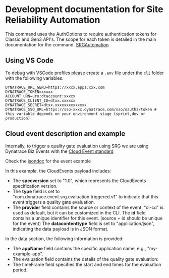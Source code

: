 # Development documentation for Site Reliability Automation

This command uses the AuthOptions to require authentication tokens for Classic and Gen3 API's. The scope for each token is detailed in the main documentation for the command. [SRGAutomation](SRGAutomation.md)

## Using VS Code

To debug with VSCode profiles please create a `.env` file under the `cli` folder with the following variables:

```
DYNATRACE_URL_GEN3=https://xxxx.apps.xxx.com
DYNATRACE_TOKEN=xxxxx
ACCOUNT_URN=urn:dtaccount:xxxxx
DYNATRACE_CLIENT_ID=dtxx.xxxxxx
DYNATRACE_SECRET=dtxx.xxxxxxxxxxxxxx
DYNATRACE_SSO_URL=https://sso-xxxx.dynatrace.com/sso/oauth2/token # this variable depends on your environment stage (sprint,dev or production)
```

## Cloud event description and example

Internally, to trigger a quality gate evaluation using SRG we are using Dynatrace Biz Events with the [Cloud Event standard](https://github.com/cloudevents/spec/blob/v1.0.2/cloudevents/spec.md)

Check the [jsondoc](format-cloud-event.json) for the event example

In this example, the CloudEvents payload includes:

- The **specversion** set to "1.0", which represents the CloudEvents specification version.
- The **type** field is set to "com.dynatrace.event.srg.evaluation.triggered.v1" to indicate that this event triggers a quality gate evaluation.
- The **provider** field contains the source or context of the event, "ci-cd" is used as default, but it can be customized in the CLI.
  The **id** field contains a unique identifier for this event. (source + id should be unique for the event)
  The **datacontenttype** field is set to "application/json", indicating the data payload is in JSON format.

In the data section, the following information is provided:

- The **appName** field contains the specific application name, e.g., "my-example-app".
- The evaluation field contains the details of the quality gate evaluation:
- The timeFrame field specifies the start and end times for the evaluation period.

